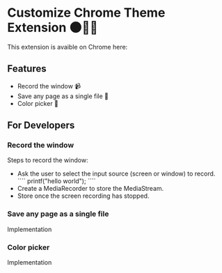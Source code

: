 # Customize Chrome Theme Extension 🌑👩‍💻
This extension is avaible on Chrome here: 

## Features 
<ul> 
  <li> Record the window 📹</li>
  <li> Save any page as a single file 📓 </li>
  <li> Color picker 🎨</li>
</ul> 

## For Developers
### Record the window
Steps to record the window:
<ul>
  <li>Ask the user to select the input source (screen or window) to record.</li>
  ````
  printf("hello world");
  ````
  <li>Create a MediaRecorder to store the MediaStream.</li>
  <li>Store once the screen recording has stopped.</li>
</ul>



### Save any page as a single file
Implementation

### Color picker
Implementation

